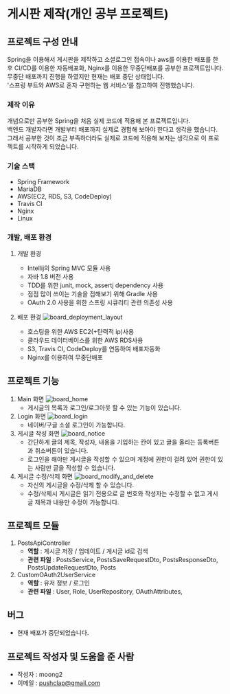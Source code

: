 # 게시판 제작(개인 공부 프로젝트)

## 프로젝트 구성 안내 
Spring을 이용해서 게시판을 제작하고 소셜로그인 접속이나 aws를 이용한 배포를 한 후 CI/CD를 이용한 자동배포화, Nginx를 이용한 무중단배포를 공부한 프로젝트입니다.<br>
무중단 배포까지 진행을 하였지만 현재는 배포 중단 상태입니다. <br>
'스프링 부트와 AWS로 혼자 구현하는 웹 서비스'를 참고하여 진행했습니다. <br>

### 제작 이유
개념으로만 공부한 Spring을 처음 실제 코드에 적용해 본 프로젝트입니다.<br>
백엔드 개발자라면 개발부터 배포까지 실제로 경험해 보아야 한다고 생각을 했습니다. 그래서 공부한 것이 조금 부족하더라도 실제로 코드에 적용해 보자는 생각으로 이 프로젝트를 시작하게 되었습니다.<br>

### 기술 스택
- Spring Framework
- MariaDB
- AWS(EC2, RDS, S3, CodeDeploy)
- Travis CI
- Nginx
- Linux

### 개발, 배포 환경
1. 개발 환경
   - Intellij의 Spring MVC 모듈 사용
   - 자바 1.8 버전 사용
   - TDD를 위한 junit, mock, assertj dependency 사용
   - 점점 많이 쓰이는 기술을 접해보기 위해 Gradle 사용
   - OAuth 2.0 사용을 위한 스프링 시큐리티 관련 의존성 사용

2. 배포 환경
  ![board_deployment_layout](https://user-images.githubusercontent.com/67732143/124348635-ee02e580-dc25-11eb-8ffb-34fc5e02855a.jpg)
  
   - 호스팅을 위한 AWS EC2(+탄력적 ip)사용
   - 클라우드 데이터베이스를 위한 AWS RDS사용
   - S3, Travis CI, CodeDeploy를 연동하여 배포자동화
   - Nginx를 이용하여 무중단배포
   
## 프로젝트 기능
   1. Main 화면
      ![board_home](https://user-images.githubusercontent.com/67732143/124348935-ba28bf80-dc27-11eb-949a-faa954ddbdc0.jpg)
      - 게시글의 목록과 로그인/로그아웃 할 수 있는 기능이 있습니다.
   2. Login 화면
      ![board_login](https://user-images.githubusercontent.com/67732143/124348955-ca409f00-dc27-11eb-9472-f731d921c345.jpg)
      - 네이버/구글 소셜 로그인이 가능합니다.
   3. 게시글 작성 화면
      ![board_notice](https://user-images.githubusercontent.com/67732143/124348972-d7f62480-dc27-11eb-8393-585ed6056a0d.jpg)
      - 간단하게 글의 제목, 작성자, 내용을 기입하는 칸이 있고 글을 올리는 등록버튼과 취소버튼이 있습니다. 
      - 로그인을 해야만 게시글을 작성할 수 있으며 계정에 권한이 걸려 있어 권한이 있는 사람만 글을 작성할 수 있습니다.
   4. 게시글 수정/삭제 화면
      ![board_modify_and_delete](https://user-images.githubusercontent.com/67732143/124348983-e7756d80-dc27-11eb-86a7-f7c48e5360e5.jpg)
      - 자신의 게시글을 수정/삭제 할 수 있습니다. 
      - 수정/삭제시 게시글은 읽기 전용으로 글 번호와 작성자는 수정할 수 없고 게시글 제목과 내용만 수정이 가능합니다.

## 프로젝트 모듈
   1. PostsApiController
      - **역할** : 게시글 저장 / 업데이트 / 게시글 id로 검색
      - **관련 파일** : PostsService, PostsSaveRequestDto, PostsResponseDto, PostsUpdateRequestDto, Posts
   2. CustomOAuth2UserService
      - **역할** : 유저 정보 / 로그인
      - **관련 파일** : User, Role, UserRepository, OAuthAttributes, 

## 버그
   - 현재 배포가 중단되었습니다.

## 프로젝트 작성자 및 도움을 준 사람
   - 작성자 : moong2
   - 이메일 : pushclap@gmail.com
